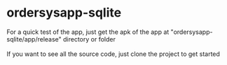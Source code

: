 # ordersysapp-sqlite
For a quick test of the app, just get the apk of the app at "ordersysapp-sqlite/app/release" directory or folder </br></br>
If you want to see all the source code, just clone the project to get started
